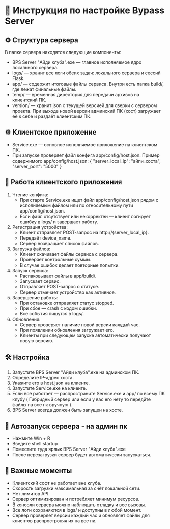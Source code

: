 # 📖 Инструкция по настройке Bypass Server

## ⚙️ Структура сервера
В папке сервера находятся следующие компоненты:
- BPS Server "Айди клуба".exe — главное исполняемое ядро локального сервера.
- logs/ — хранит все логи обеих задач: локального сервера и сессий Flask.
- app/ — содержит итоговые файлы сервиса. Внутри есть папка build/, где лежат финальные файлы.
- temp/ — временная директория для передачи архивов на клиентский ПК.
- version/ — хранит json с текущей версией для сверки с сервером проекта. При выходе новой версии админский ПК (хост) загружает её к себе и раздаёт клиентским ПК.

## ⚙️ Клиентское приложение
- Service.exe — основное исполняемое приложение на клиентском ПК.
- При запуске проверяет файл конфига app/config/host.json.
Пример содержимого app/config/host.json:
{
    "server_local_ip": "айпи_хоста",
    "server_port": "5000"
}

## 🔄 Работа клиентского приложения
1. Чтение конфига:
   - При старте Service.exe ищет файл app/config/host.json рядом с исполняемым файлом или по относительному пути app/config/host.json.
   - Если файл отсутствует или некорректен — клиент логирует ошибку в logs/ и завершает работу.
2. Регистрация устройства:
   - Клиент отправляет POST-запрос на http://{server_local_ip}.
   - Передаёт device_name.
   - Сервер возвращает список файлов.
3. Загрузка файлов:
   - Клиент скачивает файлы сервиса с сервера.
   - Проверяет контрольные суммы.
   - В случае ошибок делает повторные попытки.
4. Запуск сервиса:
   - Распаковывает файлы в app/build/.
   - Запускает сервис.
   - Отправляет POST-запрос о статусе.
   - Сервер отмечает устройство как активное.
5. Завершение работы:
   - При остановке отправляет статус stopped.
   - При сбое — crash с кодом ошибки.
   - Все события пишутся в logs/.
6. Обновления:
   - Сервер проверяет наличие новой версии каждый час.
   - При появлении обновления загружает его.
   - Клиенты при следующем запуске автоматически получают новую версию.

## 🛠️ Настройка
1. Запустите BPS Server "Айди клуба".exe на админском ПК.
2. Определите IP-адрес хоста.
3. Укажите его в host.json на клиенте.
4. Запустите Service.exe на клиенте.
5. Если всё работает — распространите Service.exe и app/ по всему ПК клубу ( Гибридный сервер или если у вас его нету то передйте файлы на все пк вручную ).
6. BPS Server всегда должен быть запущен на хосте.

## 🔁 Автозапуск сервера - на админ пк
- Нажмите Win + R
- Введите shell:startup
- Поместите туда ярлык BPS Server "Айди клуба".exe
- После перезагрузки сервер будет автоматически запускаться.

## 📌 Важные моменты
- Клиентский софт не работает вне клуба.
- Скорость загрузки максимальная за счёт локальной сети.
- Нет лимитов API.
- Сервер оптимизирован и потребляет минимум ресурсов.
- В консоли сервера можно наблюдать отладку и все вызовы.
- Все логи сохраняются в logs/ и доступны в любой момент.
- Сервер проверяет версии каждый час и обновляет файлы для клиентов распростроняя их на все пк.
